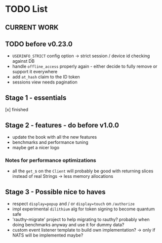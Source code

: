 # TODO List

## CURRENT WORK

## TODO before v0.23.0

- `USERINFO_STRICT` config option -> strict session / device id checking against DB
- handle `offline_access` properly again - either decide to fully remove or support it everywhere
- add `at_hash` claim to the ID token
- sessions view needs pagination

## Stage 1 - essentials

[x] finished

## Stage 2 - features - do before v1.0.0

- update the book with all the new features
- benchmarks and performance tuning
- maybe get a nicer logo

### Notes for performance optimizations

- all the `get_`s on the `Client` will probably be good with returning slices instead of real Strings
  -> less memory allocations

## Stage 3 - Possible nice to haves

- respect `display=popup` and / or `display=touch` on `/authorize`
- impl experimental `dilithium` alg for token signing to become quantum safe
- 'rauthy-migrate' project to help migrating to rauthy? probably when doing benchmarks anyway and use it
  for dummy data?
- custom event listener template to build own implementation? -> only if NATS will be implemented maybe?
